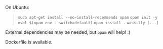 On Ubuntu:
> ``sudo apt-get install --no-install-recommends opam``
> ``opam init -y``
> ``eval $(opam env --switch=default)``
> ``opam install .``
> ``wassilly [...]``

External dependencies may be needed, but `opam` will help! :)

Dockerfile is available.